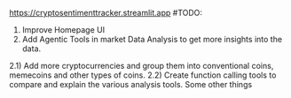 https://cryptosentimenttracker.streamlit.app
#TODO: 
1) Improve Homepage UI
2) Add Agentic Tools in market Data Analysis to get more insights into the data.

2.1) Add more cryptocurrencies and group them into conventional coins, memecoins and other types of coins.
2.2) Create function calling tools to compare and explain the various analysis tools.
Some other things